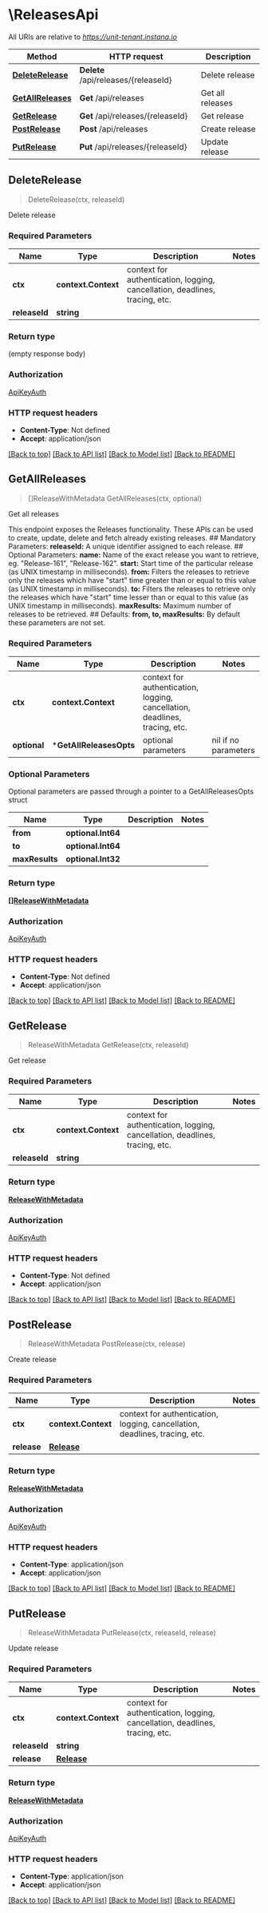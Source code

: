 # \ReleasesApi

All URIs are relative to *https://unit-tenant.instana.io*

Method | HTTP request | Description
------------- | ------------- | -------------
[**DeleteRelease**](ReleasesApi.md#DeleteRelease) | **Delete** /api/releases/{releaseId} | Delete release
[**GetAllReleases**](ReleasesApi.md#GetAllReleases) | **Get** /api/releases | Get all releases
[**GetRelease**](ReleasesApi.md#GetRelease) | **Get** /api/releases/{releaseId} | Get release
[**PostRelease**](ReleasesApi.md#PostRelease) | **Post** /api/releases | Create release
[**PutRelease**](ReleasesApi.md#PutRelease) | **Put** /api/releases/{releaseId} | Update release



## DeleteRelease

> DeleteRelease(ctx, releaseId)

Delete release

### Required Parameters


Name | Type | Description  | Notes
------------- | ------------- | ------------- | -------------
**ctx** | **context.Context** | context for authentication, logging, cancellation, deadlines, tracing, etc.
**releaseId** | **string**|  | 

### Return type

 (empty response body)

### Authorization

[ApiKeyAuth](../README.md#ApiKeyAuth)

### HTTP request headers

- **Content-Type**: Not defined
- **Accept**: application/json

[[Back to top]](#) [[Back to API list]](../README.md#documentation-for-api-endpoints)
[[Back to Model list]](../README.md#documentation-for-models)
[[Back to README]](../README.md)


## GetAllReleases

> []ReleaseWithMetadata GetAllReleases(ctx, optional)

Get all releases

This endpoint exposes the Releases functionality.  These APIs can be used to create, update, delete and fetch already existing releases.  ## Mandatory Parameters:  **releaseId:** A unique identifier assigned to each release.  ## Optional Parameters:  **name:** Name of the exact release you want to retrieve, eg. \"Release-161\", \"Release-162\".  **start:** Start time of the particular release (as UNIX timestamp in milliseconds).  **from:** Filters the releases to retrieve only the releases which have \"start\" time greater than or equal to this value (as UNIX timestamp in milliseconds).  **to:** Filters the releases to retrieve only the releases which have \"start\" time lesser than or equal to this value (as UNIX timestamp in milliseconds).  **maxResults:** Maximum number of releases to be retrieved.  ## Defaults:  **from, to, maxResults:** By default these parameters are not set.  

### Required Parameters


Name | Type | Description  | Notes
------------- | ------------- | ------------- | -------------
**ctx** | **context.Context** | context for authentication, logging, cancellation, deadlines, tracing, etc.
 **optional** | ***GetAllReleasesOpts** | optional parameters | nil if no parameters

### Optional Parameters

Optional parameters are passed through a pointer to a GetAllReleasesOpts struct


Name | Type | Description  | Notes
------------- | ------------- | ------------- | -------------
 **from** | **optional.Int64**|  | 
 **to** | **optional.Int64**|  | 
 **maxResults** | **optional.Int32**|  | 

### Return type

[**[]ReleaseWithMetadata**](ReleaseWithMetadata.md)

### Authorization

[ApiKeyAuth](../README.md#ApiKeyAuth)

### HTTP request headers

- **Content-Type**: Not defined
- **Accept**: application/json

[[Back to top]](#) [[Back to API list]](../README.md#documentation-for-api-endpoints)
[[Back to Model list]](../README.md#documentation-for-models)
[[Back to README]](../README.md)


## GetRelease

> ReleaseWithMetadata GetRelease(ctx, releaseId)

Get release

### Required Parameters


Name | Type | Description  | Notes
------------- | ------------- | ------------- | -------------
**ctx** | **context.Context** | context for authentication, logging, cancellation, deadlines, tracing, etc.
**releaseId** | **string**|  | 

### Return type

[**ReleaseWithMetadata**](ReleaseWithMetadata.md)

### Authorization

[ApiKeyAuth](../README.md#ApiKeyAuth)

### HTTP request headers

- **Content-Type**: Not defined
- **Accept**: application/json

[[Back to top]](#) [[Back to API list]](../README.md#documentation-for-api-endpoints)
[[Back to Model list]](../README.md#documentation-for-models)
[[Back to README]](../README.md)


## PostRelease

> ReleaseWithMetadata PostRelease(ctx, release)

Create release

### Required Parameters


Name | Type | Description  | Notes
------------- | ------------- | ------------- | -------------
**ctx** | **context.Context** | context for authentication, logging, cancellation, deadlines, tracing, etc.
**release** | [**Release**](Release.md)|  | 

### Return type

[**ReleaseWithMetadata**](ReleaseWithMetadata.md)

### Authorization

[ApiKeyAuth](../README.md#ApiKeyAuth)

### HTTP request headers

- **Content-Type**: application/json
- **Accept**: application/json

[[Back to top]](#) [[Back to API list]](../README.md#documentation-for-api-endpoints)
[[Back to Model list]](../README.md#documentation-for-models)
[[Back to README]](../README.md)


## PutRelease

> ReleaseWithMetadata PutRelease(ctx, releaseId, release)

Update release

### Required Parameters


Name | Type | Description  | Notes
------------- | ------------- | ------------- | -------------
**ctx** | **context.Context** | context for authentication, logging, cancellation, deadlines, tracing, etc.
**releaseId** | **string**|  | 
**release** | [**Release**](Release.md)|  | 

### Return type

[**ReleaseWithMetadata**](ReleaseWithMetadata.md)

### Authorization

[ApiKeyAuth](../README.md#ApiKeyAuth)

### HTTP request headers

- **Content-Type**: application/json
- **Accept**: application/json

[[Back to top]](#) [[Back to API list]](../README.md#documentation-for-api-endpoints)
[[Back to Model list]](../README.md#documentation-for-models)
[[Back to README]](../README.md)

